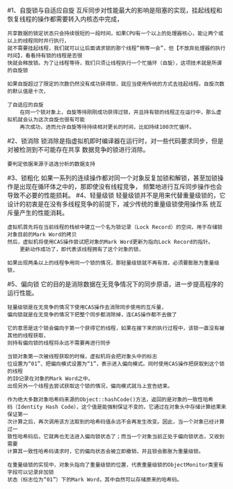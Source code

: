 #1、自旋锁与自适应自旋
    互斥同步对性能最大的影响是阻塞的实现，挂起线程和恢复线程的操作都需要转入内核态中完成，
    
    共享数据的锁定状态只会持续很短的一段时间，如果CPU有一个以上的处理器核心，能让两个或以上的线程同时并行执行，
    就不需要挂起线程，我们就可以让后面请求锁的那个线程“稍等一会”，但【不放弃处理器的执行时间】，看看持有锁的线程是否很
    快就会释放锁。为了让线程等待，我们只须让线程执行一个忙循环（自旋），这项技术就是所谓的自旋锁
    
    如果自旋超过了限定的次数仍然没有成功获得锁，就应当使用传统的方式去挂起线程。自旋次数的默认值是十次，
    
    了自适应的自旋
        在同一个锁对象上，自旋等待刚刚成功获得过锁，并且持有锁的线程正在运行中，那么虚拟机就会认为这次自旋也很有可能
        再次成功，进而允许自旋等待持续相对更长的时间，比如持续100次忙循环。
#2、锁消除
    锁消除是指虚拟机即时编译器在运行时，对一些代码要求同步，但是对被检测到不可能存在共享
    数据竞争的锁进行消除。
    
    要判定依据来源于逃逸分析的数据支持
#3、锁粗化
    如果一系列的连续操作都对同一个对象反复加锁和解锁，甚至加锁操作是出现在循环体之中的，那即使没有线程竞争，
    频繁地进行互斥同步操作也会导致不必要的性能损耗。
#4、轻量级锁
    轻量级锁并不是用来代替重量级锁的，它设计的初衷是在没有多线程竞争的前提下，减少传统的重量级锁使用操作系
    统互斥量产生的性能消耗。
    
    虚拟机首先将在当前线程的栈帧中建立一个名为锁记录（Lock Record）的空间，用于存储锁对象目前的Mark Word的拷贝
    然后，虚拟机将使用CAS操作尝试把对象的Mark Word更新为指向Lock Record的指针。
        更新动作成功了，即代表该线程拥有了这个对象的锁，
        
    如果出现两条以上的线程争用同一个锁的情况，那轻量级锁就不再有效，必须要膨胀为重量级锁，
        

#5、偏向锁
    它的目的是消除数据在无竞争情况下的同步原语，进一步提高程序的运行性能。
    
    轻量级锁是在无竞争的情况下使用CAS操作去消除同步使用的互斥量，
    偏向锁就是在无竞争的情况下把整个同步都消除掉，连CAS操作都不去做了
    
    它的意思是这个锁会偏向于第一个获得它的线程，如果在接下来的执行过程中，该锁一直没有被其他的线程获取，
    则持有偏向锁的线程将永远不需要再进行同步
    
    当锁对象第一次被线程获取的时候，虚拟机将会把对象头中的标志
    位设置为“01”、把偏向模式设置为“1”，表示进入偏向模式。同时使用CAS操作把获取到这个锁的线程
    的ID记录在对象的Mark Word之中。
    出现另外一个线程去尝试获取这个锁的情况，偏向模式就马上宣告结束。
    
    作为绝大多数对象哈希码来源的Object::hashCode()方法，返回的是对象的一致性哈希
    码（Identity Hash Code），这个值是能强制保证不变的，它通过在对象头中存储计算结果来保证第一
    次计算之后，再次调用该方法取到的哈希码值永远不会再发生改变。因此，当一个对象已经计算过一
    致性哈希码后，它就再也无法进入偏向锁状态了；而当一个对象当前正处于偏向锁状态，又收到需要
    计算其一致性哈希码请求时，它的偏向状态会被立即撤销，并且锁会膨胀为重量级锁。
    
    在重量级锁的实现中，对象头指向了重量级锁的位置，代表重量级锁的ObjectMonitor类里有字段可以记录非加锁
    状态（标志位为“01”）下的Mark Word，其中自然可以存储原来的哈希码。
